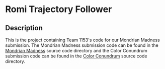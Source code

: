# Romi Trajectory Follower

## Description
This is the project containing Team 1153's code for our Mondrian Madness submission. The Mondrian Madness submission code can be found in the [Mondrian Madness](https://github.com/Kyle10603/Team1153RomiSubmissions/tree/master/MondrianMadness/src/main/java/frc/robot) source code directory and the Color Conundrum submission code can be found in the [Color Conundrum](https://github.com/Kyle10603/Team1153RomiSubmissions/tree/master/ColorConundrum/src/main/java/frc/robot) source code directory.
